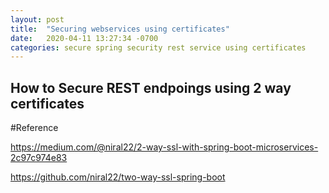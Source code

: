 ```yaml
---
layout: post
title:  "Securing webservices using certificates"
date:   2020-04-11 13:27:34 -0700
categories: secure spring security rest service using certificates
---
```

## How to Secure REST endpoings using 2 way certificates





#Reference

https://medium.com/@niral22/2-way-ssl-with-spring-boot-microservices-2c97c974e83

https://github.com/niral22/two-way-ssl-spring-boot